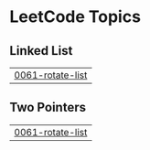 

<!---LeetCode Topics Start-->
# LeetCode Topics
## Linked List
|  |
| ------- |
| [0061-rotate-list](https://github.com/deepakpathik/deepakpathik/tree/master/0061-rotate-list) |
## Two Pointers
|  |
| ------- |
| [0061-rotate-list](https://github.com/deepakpathik/deepakpathik/tree/master/0061-rotate-list) |
<!---LeetCode Topics End-->